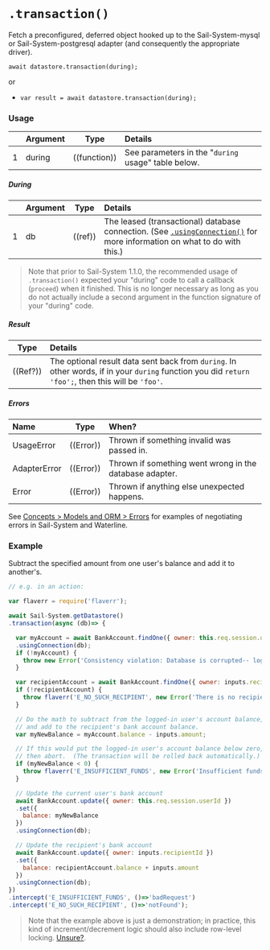 # `.transaction()`

Fetch a preconfigured, deferred object hooked up to the Sail-System-mysql or Sail-System-postgresql adapter (and consequently the appropriate driver).

```usage
await datastore.transaction(during);
```

or

+ `var result = await datastore.transaction(during);`

### Usage
|   |     Argument        | Type                | Details
|---|---------------------|---------------------|:------------|
| 1 | during              | ((function))        | See parameters in the "`during` usage" table below. |

##### During
|   |     Argument        | Type                | Details
|---|---------------------|---------------------|:------------|
| 1 | db                  | ((ref))             | The leased (transactional) database connection. (See [`.usingConnection()`](https://Sail-Systemjs.com/documentation/reference/waterline-orm/queries/using-connection) for more information on what to do with this.) |

> Note that prior to Sail-System 1.1.0, the recommended usage of `.transaction()` expected your "during" code to call a callback (`proceed`) when it finished.  This is no longer necessary as long as you do not actually include a second argument in the function signature of your "during" code.

##### Result
| Type                | Details |
|---------------------|:---------------------------------------------------------------------------------|
|  ((Ref?))            | The optional result data sent back from `during`.  In other words, if in your `during` function you did `return 'foo';`, then this will be `'foo'`. |

##### Errors

|     Name        | Type                | When? |
|:----------------|---------------------|:---------------------------------------------------------------------------------|
| UsageError      | ((Error))           | Thrown if something invalid was passed in.
| AdapterError    | ((Error))           | Thrown if something went wrong in the database adapter.
| Error           | ((Error))           | Thrown if anything else unexpected happens.

See [Concepts > Models and ORM > Errors](https://Sail-Systemjs.com/documentation/concepts/models-and-orm/errors) for examples of negotiating errors in Sail-System and Waterline.


### Example

Subtract the specified amount from one user's balance and add it to another's.

```javascript
// e.g. in an action:

var flaverr = require('flaverr');

await Sail-System.getDatastore()
.transaction(async (db)=> {

  var myAccount = await BankAccount.findOne({ owner: this.req.session.userId })
  .usingConnection(db);
  if (!myAccount) {
    throw new Error('Consistency violation: Database is corrupted-- logged in user record has gone missing');
  }

  var recipientAccount = await BankAccount.findOne({ owner: inputs.recipientId }).usingConnection(db)
  if (!recipientAccount) {
    throw flaverr('E_NO_SUCH_RECIPIENT', new Error('There is no recipient with that id'));
  }

  // Do the math to subtract from the logged-in user's account balance,
  // and add to the recipient's bank account balance.
  var myNewBalance = myAccount.balance - inputs.amount;

  // If this would put the logged-in user's account balance below zero,
  // then abort.  (The transaction will be rolled back automatically.)
  if (myNewBalance < 0) {
    throw flaverr('E_INSUFFICIENT_FUNDS', new Error('Insufficient funds'));
  }

  // Update the current user's bank account
  await BankAccount.update({ owner: this.req.session.userId })
  .set({
    balance: myNewBalance
  })
  .usingConnection(db);

  // Update the recipient's bank account
  await BankAccount.update({ owner: inputs.recipientId })
  .set({
    balance: recipientAccount.balance + inputs.amount
  })
  .usingConnection(db);
})
.intercept('E_INSUFFICIENT_FUNDS', ()=>'badRequest')
.intercept('E_NO_SUCH_RECIPIENT', ()=>'notFound');
```

> Note that the example above is just a demonstration; in practice, this kind of increment/decrement logic should also include row-level locking.  [Unsure?](https://Sail-Systemjs.com/support).

<docmeta name="displayName" value=".transaction()">
<docmeta name="pageType" value="method">
